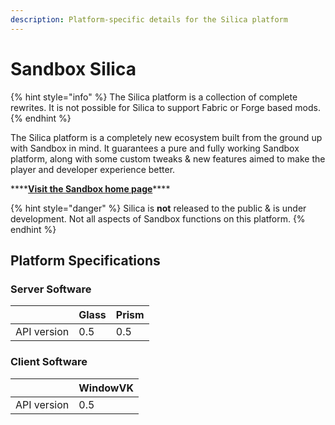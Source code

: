```yaml
---
description: Platform-specific details for the Silica platform
---
```


# Sandbox Silica

{% hint style="info" %}
The Silica platform is a collection of complete rewrites. It is not possible for Silica to support Fabric or Forge based mods.
{% endhint %}

The Silica platform is a completely new ecosystem built from the ground up with Sandbox in mind. It guarantees a pure and fully working Sandbox platform, along with some custom tweaks & new features aimed to make the player and developer experience better.

\*\*\*\*[**Visit the Sandbox home page**](https://sandboxpowered.org)\*\*\*\*

{% hint style="danger" %}
Silica is **not** released to the public & is under development. Not all aspects of Sandbox functions on this platform.
{% endhint %}

## **Platform Specifications**

### **Server Software**

|   | Glass | Prism |
| :--- | :--- | :--- |
| API version | 0.5 | 0.5 |

### Client Software

|   | WindowVK |
| :--- | :--- |
| API version | 0.5 |

